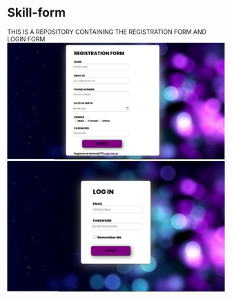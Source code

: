 # Skill-form
THIS IS A REPOSITORY CONTAINING THE REGISTRATION FORM AND LOGIN FORM
![](photos/Screenshot%20(735).png)
![](photos/Screenshot%20(736).png)

